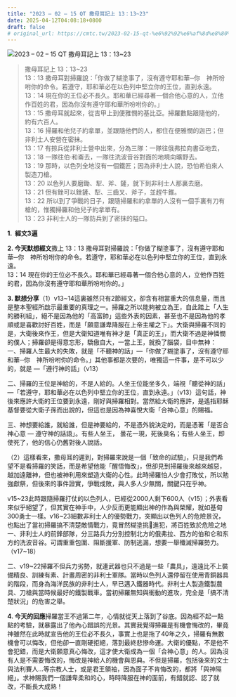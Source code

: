 ```yaml
---
title: "2023 – 02 – 15 QT 撒母耳記上 13：13~23"
date: 2025-04-12T04:08:18+0800
draft: false
# original_url: https://cmtc.tw/2023-02-15-qt-%e6%92%92%e6%af%8d%e8%80%b3%e8%a8%98%e4%b8%8a-13%ef%bc%9a1323
---
```


![2023 – 02 – 15 QT 撒母耳記上 13：13~23](/images/qt.jpg  "2023 – 02 – 15 QT 撒母耳記上 13：13~23")

> 撒母耳記上 13：13~23  
> 13：13 撒母耳對掃羅說：「你做了糊塗事了，沒有遵守耶和華─你　神所吩咐你的命令。若遵守，耶和華必在以色列中堅立你的王位，直到永遠。  
> 13：14 現在你的王位必不長久。耶和華已經尋著一個合他心意的人，立他作百姓的君，因為你沒有遵守耶和華所吩咐你的。」  
> 13：15 撒母耳就起來，從吉甲上到便雅憫的基比亞。掃羅數點跟隨他的，約有六百人。  
> 13：16 掃羅和他兒子約拿單，並跟隨他們的人，都住在便雅憫的迦巴；但非利士人安營在密抹。  
> 13：17 有掠兵從非利士營中出來，分為三隊：一隊往俄弗拉向書亞地去，  
> 13：18 一隊往伯‧和崙去，一隊往洗波音谷對面的地境向曠野去。  
> 13：19 那時，以色列全地沒有一個鐵匠；因為非利士人說，恐怕希伯來人製造刀槍。  
> 13：20 以色列人要磨鋤、犁、斧、鏟，就下到非利士人那裏去磨。  
> 13：21 但有銼可以銼鏟、犁、三齒叉、斧子，並趕牛錐。  
> 13：22 所以到了爭戰的日子，跟隨掃羅和約拿單的人沒有一個手裏有刀有槍的，惟獨掃羅和他兒子約拿單有。  
> 13：23 非利士人的一隊防兵到了密抹的隘口。

**1.  經文3遍**

**2. 今天默想經文**撒上 13：13 撒母耳對掃羅說：「你做了糊塗事了，沒有遵守耶和華─你　神所吩咐你的命令。若遵守，耶和華必在以色列中堅立你的王位，直到永遠。  
13：14 現在你的王位必不長久。耶和華已經尋著一個合他心意的人，立他作百姓的君，因為你沒有遵守耶和華所吩咐你的。」

**3. 默想分享**（1）v13~14這裏雖然只有2節經文，卻含有相當重大的信息量，而且是整本聖經所啟示最重要的真理之一。掃羅之所以能夠被立為王，自此踏上「人生的勝利組」，絕不是因為他的「高富帥」這些外表的因素，甚至也不是因為他的孝順或是喜歡討好百姓，而是「願意謙卑降服在上帝主權之下」。大衛與掃羅不同的是，大衛後來作王，但是大衛知道唯有神才是「真正的王」，而大衛不過是神憐憫的僕人；掃羅卻是得意忘形，驕傲自大，一當上王，就換了腦袋，目中無神：  
一、掃羅人生最大的失敗，就是「不聽神的話」—「你做了糊塗事了，沒有遵守耶和華─你　神所吩咐你的命令。」其他事都是次要的，唯獨這一件事，是不可以少的，就是 —「遵行神的話」（v13）

二、掃羅的王位是神給的，不是人給的。人坐王位能坐多久，端視「聽從神的話」 —「若遵守，耶和華必在以色列中堅立你的王位，直到永遠。」（v13）這句話，神後來應許大衛的王位要到永遠，剛好與掃羅相對。當然給大衛的應許，是遙指耶穌基督要從大衛子孫而出說的，但這也是因為神喜悅大衛「合神心意」的賜福。

三、神想要給誰，就給誰，但是神要給的，不是憑外貌決定的，而是憑著「是否合神心意 — 遵守神的話語」。有些人坐王， 曇花一現，死後臭名；有些人坐王，即使死了，他的信心仍舊對後人說話。

（2）這樣看來，撒母耳的遲到，對掃羅來說是一個「致命的試驗」，只是我們希望不是看掃羅的笑話，而是希望他能「醒悟悔改」，但卻見到掃羅後來越來越惡，越加遠離神，但也被神利用來塑造大衛的心性。此時掃羅怕人少會打敗仗，所以勉強獻祭，但後來的事件證實，爭戰成敗，與人多人少無關，關鍵只在乎神。

v15~23此時跟隨掃羅打仗的以色列人，已經從2000人剩下600人（v15）；外表看來似乎絕望了，但其實在神手中，人少反而更能顯出神的作為與榮耀，就如基甸300勇士一樣。v16~23細數非利士人的優勢戰力，突顯出以色列人的危險景況，也點出了當初掃羅搞不清楚敵情戰力，竟冒然糊塗挑𦦟進犯，將百姓致於危險之地  
一、非利士人的前鋒部隊，分三路兵力分別控制北方的俄弗拉、西方的伯和仑和东方的洗波音谷。可謂重重包圍、阻斷援軍、防制逃漏，想要一舉殲滅掃羅勢力。（v17~18）

二、v19~22掃羅不但兵力劣勢，就連武器也只不過是一些「農具」，遠遠比不上裝備精良、訓練有素、計畫周密的非利士軍隊。當時以色列人還停留在使用青銅器具的階段，而身為海洋民族的非利士人，早已邁入鐵器時代。非利士人製造鐵製農具、刀槍與當時候最好的鐵製戰車。當初掃羅無知與衝動的進攻，完全是「搞不清楚狀況」的危害之舉。

**4. 今天的回應**掃羅當王不過第二年，心情就從天上落到了谷底。因為經不起一點點的考驗，就暴露出了他內心錯誤的光景。其實我覺得掃羅是有機會悔改的，畢竟神雖然在此時就宣告他的王位必不長久，事實上也是拖了40年之久，掃羅有無數機會可以悔改，但他卻一直剛硬拒絕，落到最終悲慘命運。大衛的優點，不是他不會犯錯，而是大衛願意真心悔改，這才使大衛成為一個「合神心意」的人。因為沒有人是不需要悔改的，悔改是神給人的機會與恩典。不但是掃羅，包括後來的文士與法利賽人…等宗教人士，或是君王領袖，因為面子不肯悔改的，都將「與神隔絕」。求神賜我們一個謙卑柔和的心，時時降服在神的面前，有錯就認、認了就改，不斷長大成熟！